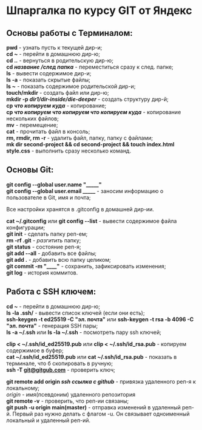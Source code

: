 # Шпаргалка по курсу GIT от Яндекс  


## Основы работы с Терминалом:  

**pwd** - узнать пусть к текущей дир-и;  
**cd ~** - перейти в домашнюю дир-ю;  
**cd ..** - вернуться в родительскую дир-ю;  
**cd _название /след папка_** - переместиться сразу к след. папке;  
**ls** - вывести содержимое дир-и;  
**ls -a** - показать скрытые файлы;  
**ls ~** - показать содержимое родительской дир-и;  
**touch/mkdir** - создать файл или дир-ю;  
**mkdir -p _dir1/dir-inside/die-deeper_** - создать структуру дир-й;  
**cp _что копируем куда_** - копирование;  
**cp _что копируем что копируем что копируем куда_** - копирование нескольких файлов;  
**mv** - перемещение;  
**cat** - прочитать файл в консоль;  
**rm, rmdir, rm -r** - удалить файл, папку, папку с файлами;  
**mk dir second-project && cd second-project && touch index.html style.css** - выполнить сразу несколько команд.  

## Основы Git:  

**git config --global user.name "_____"**   
**git config --global user.email _____** - заносим информацию о пользователе в Git, имя и почта;  

Все настройки хранятся в .gitconfig в домашней дир-ии.  

**cat ~/.gitconfig** или **git config --list** - вывести содержимое файла конфигурации;  
**git init** - сделать папку реп-ем;  
**rm -rf .git** - _разгитить_ папку;  
**git status** - состояние реп-я;  
**git add --all** - добавить все файлы;  
**git add .** - добавить всю папку целиком;  
**git commit -m "____"** - сохранить, зафиксировать изменения;  
**git log** - история коммитов.  

## Работа с SSH ключем:  

**cd ~** - перейти в домашнюю дир-ю;  
**ls -la .ssh/** - вывести список ключей (если они есть);  
**ssh-keygen -t ed25519 -C "эл. почта"** или **ssh-keygen -t rsa -b 4096 -C "эл. почта"** - генерация SSH пары;  
**ls -a ~/.ssh** или **ls -la ~/.ssh** - посмотреть пару ssh ключей;  

**clip < ~/.ssh/id_ed25519.pub** или **clip < ~/.ssh/id_rsa.pub** - копируем содержимое в буфер;  
**cat ~/.ssh/id_ed25519.pub** или **cat ~/.ssh/id_rsa.pub** - показать в терминале, что б скопировать в ручную;  
**ssh -T git@gitgub.com** - проверить ключ;  


**git remote add origin _ssh ссылка с github_** - привязка удаленного реп-я к локальному;  
_origin_ - имя(псевдоним) удаленного репозитория  
**git remote -v** - проверить, что реп-ии связаны;  
**git push -u origin main(master)** - отправка изменений в удаленный реп-й. Первый раз нужно делать с флагом -u. Он связывает одноименный локальный и удаленный реп-ий.